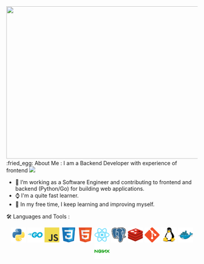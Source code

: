 <div align="center">
  <img src="https://media3.giphy.com/media/WS6CDvvyNDrhZRFBtT/giphy.gif" width="600" height="400">
</div>
 
  <div align="left">
  :fried_egg: About Me :
  I am a Backend Developer with experience of frontend  <img src="https://media.giphy.com/media/WUlplcMpOCEmTGBtBW/giphy.gif" width="30"/>
  
  - :telescope: I’m working as a Software Engineer and contributing
  to frontend and backend (Python/Go) for building web applications.
  - :watch: I'm a quite fast learner.
  - :seedling: In my free time, I keep learning and improving myself.
</div>

:hammer_and_wrench: Languages and Tools :
<div align="center">
  
  <img src="https://github.com/devicons/devicon/blob/master/icons/python/python-original.svg" title="Python" alt="Git" width="40" height="40"/>
  <img src="https://github.com/devicons/devicon/blob/master/icons/go/go-original-wordmark.svg" title="Go" alt="Go" width="40" height="40"/>
  <img src="https://github.com/devicons/devicon/blob/master/icons/javascript/javascript-original.svg" title="JavaScript" alt="JavaScript" width="40" height="40"/>
  <img src="https://github.com/devicons/devicon/blob/master/icons/css3/css3-original.svg" title="CSS3" alt="CSS3" width="40" height="40"/>
  <img src="https://github.com/devicons/devicon/blob/master/icons/html5/html5-original.svg" title="HTML5" alt="HTML5" width="40" height="40"/>
  <img src="https://github.com/devicons/devicon/blob/master/icons/react/react-original.svg" title="React" alt="React" width="40" height="40"/>
  <img src="https://github.com/devicons/devicon/blob/master/icons/postgresql/postgresql-original.svg" title="PostgreSQL" alt="PostgreSQL" width="40" height="40"/>
  <img src="https://github.com/devicons/devicon/blob/master/icons/redis/redis-original.svg" title="Redis" alt="Redis" width="40" height="40"/>
  <img src="https://github.com/devicons/devicon/blob/master/icons/git/git-original.svg" title="Git" alt="Git" width="40" height="40"/>
  <img src="https://github.com/devicons/devicon/blob/master/icons/linux/linux-original.svg" title="Linux" alt="Linux" width="40" height="40"/>
  <img src="https://github.com/devicons/devicon/blob/master/icons/docker/docker-original.svg" title="Docker" alt="Docker" width="40" height="40"/>
  <img src="https://github.com/devicons/devicon/blob/master/icons/nginx/nginx-original.svg" title="Nginx" alt="Nginx" width="40" height="40"/>
  
</div>

<div id="viewprof" align="center">
  <img src="https://komarev.com/ghpvc/?username=DillerDurak&style=flat-square&color=blue" alt="">
</div>
 

  
